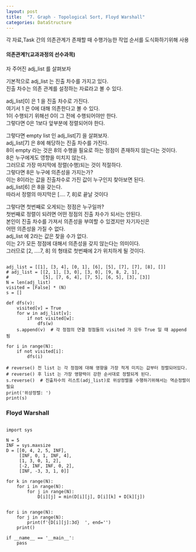 ```yaml
---
layout: post
title:  "7. Graph - Topological Sort, Floyd Warshall"
categories: DataStructure 
---
```

각 자료,Task 간의 의존관계가 존재할 때 수행가능한 작업 순서를 도식화하기위해 사용

#### 의존관계?(교과과정의 선수과목)

자 주어진 adj\_list 를 살펴보자

기본적으로 adj\_list 는 진출 차수를 가지고 있다.  
진출 차수는 의존 관계를 설정하는 자료라고 볼 수 있다.

adj\_list\[0\] 은 1 을 진출 차수로 가진다.  
여기서 1 은 0에 대해 의존한다고 볼 수 있다.  
1이 수행되기 위해선 0이 그 전에 수행되어야만 한다.  
그렇다면 0은 1보다 앞부분에 정렬되어야 한다.

그렇다면 empty list 인 adj\_list\[7\] 을 살펴보자.  
adj\_list\[7\] 은 8에 해당하는 진출 차수를 가진다.  
8이 empty 라는 것은 8의 수행을 필요로 하는 정점이 존재하지 않는다는 것이다.  
8은 누구에게도 영향을 미치지 않는다.  
그러므로 가장 마지막에 정렬(수행)되는 것이 적절하다.  
그렇다면 8은 누구에 의존성을 가지는가?  
이는 8이라는 값을 진출차수로 가진 값이 누구인지 찾아보면 된다.  
adj\_list\[6\] 은 8을 갖는다.  
따라서 정렬의 마지막은 \[.... 7, 8\]로 끝날 것이다

그렇다면 첫번째로 오게되는 정점은 누구일까?  
첫번째로 정렬이 되려면 어떤 정점의 진출 차수가 되서는 안된다.  
본인이 진출 차수를 가져서 의존성을 부여할 수 있겠지만 자기자신은  
어떤 의존성을 가질 수 없다.  
adj\_list 에 2라는 값은 찾을 수가 없다.  
이는 2가 모든 정점에 대해서 의존성을 갖지 않는다는 의미이다.  
그러므로 \[2, ....7, 8\] 의 형태로 첫번째에 2가 위치하게 될 것이다.

```

adj_list = [[1], [3, 4], [0, 1], [6], [5], [7], [7], [8], []]
# adj_list = [[2, 1], [3, 0], [3, 0], [9, 8, 2, 1],
#             [5], [7, 6, 4], [7, 5], [6, 5], [3], [3]]
N = len(adj_list)
visited = [False] * (N)
s = []

def dfs(v):
    visited[v] = True
    for w in adj_list[v]:
        if not visited[w]:
            dfs(w)
    s.append(v)  # 각 정점의 연결 정점들의 visited 가 모두 True 일 때 append 됨

for i in range(N):
    if not visited[i]:
        dfs(i)

# reverse() 전 list 는 각 정점에 대해 영향을 가장 적게 미치는 값부터 정렬되어있다.
# reverse() 후 list 는 가장 영향력이 강한 순서대로 정렬되게 된다. 
s.reverse()  # 진출차수의 리스트(adj_list)로 위상정렬을 수행하기위해서는 역순정렬이 필요
print('위상정렬: ')
print(s)

```

### Floyd Warshall

```

import sys

N = 5
INF = sys.maxsize
D = [[0, 4, 2, 5, INF],
     [INF, 0, 1, INF, 4],
     [1, 3, 0, 1, 2],
     [-2, INF, INF, 0, 2],
     [INF, -3, 3, 1, 0]]

for k in range(N):
    for i in range(N):
        for j in range(N):
            D[i][j] = min(D[i][j], D[i][k] + D[k][j])


for i in range(N):
    for j in range(N):
        print(f'{D[i][j]:3d}  ', end='')
    print()

if __name__ == '__main__':
    pass

```